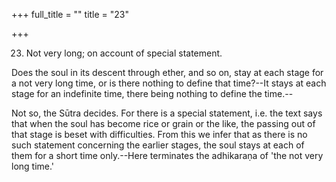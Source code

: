 +++
full_title = ""
title = "23"

+++


23. Not very long; on account of special statement.

Does the soul in its descent through ether, and so on, stay at each stage for a not very long time, or is there nothing to define that time?--It stays at each stage for an indefinite time, there being nothing to define the time.--

Not so, the Sūtra decides. For there is a special statement, i.e. the text says that when the soul has become rice or grain or the like, the passing out of that stage is beset with difficulties. From this we infer that as there is no such statement concerning the earlier stages, the soul stays at each of them for a short time only.--Here terminates the adhikaraṇa of 'the not very long time.'

